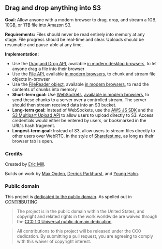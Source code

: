 ## Drag and drop anything into S3

**Goal:** Allow anyone with a modern browser to drag, drop, and stream a 1GB, 10GB, or 1TB file into Amazon S3.

**Requirements:** Files should never be read entirely into memory at any stage. File progress should be real-time and clear. Uploads should be resumable and pause-able at any time.

**Implementation:**

* Use the [Drag and Drop API](http://blog.teamtreehouse.com/implementing-native-drag-and-drop), available [in modern desktop browsers](http://caniuse.com/#feat=dragndrop), to let anyone drag a file into their browser
* Use the [File API](http://docs.webplatform.org/wiki/apis/file), available [in modern browsers](http://caniuse.com/#feat=fileapi), to chunk and stream file objects in-browser
* Use the [FileReader object](https://developer.mozilla.org/en-US/docs/Web/API/FileReader), available [in modern browsers](http://caniuse.com/#feat=filereader), to read the contents of chunks into memory
* **Short-term goal:** Use [WebSockets](http://docs.webplatform.org/wiki/apis/websocket), [available in modern browsers](http://caniuse.com/#feat=websockets), to send these chunks to a server over a controlled stream. The server should then stream received data into an S3 bucket.
* **Long-term goal:** Instead of WebSockets, use the [AWS JS SDK](http://aws.amazon.com/sdk-for-browser/) and the [S3 Multipart Upload API](http://docs.aws.amazon.com/AmazonS3/latest/dev/UsingRESTAPImpUpload.html) to allow users to upload directly to S3. Access credentials would either be entered by users, or bookmarked in the URL's hash fragment.
* **Longest-term goal:** Instead of S3, allow users to stream files directly to other users over WebRTC, in the style of [Sharefest.me](https://www.sharefest.me/), as long as their browser tab is open.

### Credits

Created by [Eric Mill](https://twitter.com/konklone).

Builds on work by [Max Ogden](https://github.com/maxogden/filereader-stream), [Derrick Parkhurst](https://github.com/thirtysixthspan/waterunderice), and [Young Hahn](https://github.com/mapbox/frameup).

### Public domain

This project is [dedicated to the public domain](LICENSE). As spelled out in [CONTRIBUTING](CONTRIBUTING.md):

> The project is in the public domain within the United States, and copyright and related rights in the work worldwide are waived through the [CC0 1.0 Universal public domain dedication](http://creativecommons.org/publicdomain/zero/1.0/).

> All contributions to this project will be released under the CC0 dedication. By submitting a pull request, you are agreeing to comply with this waiver of copyright interest.
